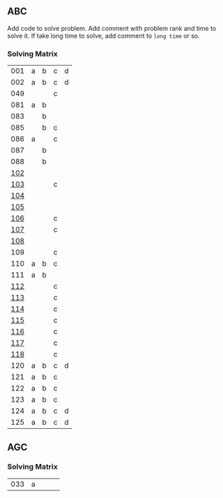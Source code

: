 ## ABC

Add code to solve problem.
Add comment with problem rank and time to solve it.
If take long time to solve, add comment to `long time` or so.

### Solving Matrix

|  |  |  |  |  |
----|----|----|----|----
| 001 | a | b | c | d |
| 002 | a | b | c | d |
| 049 |  |  | c |  |
| 081 | a | b |  |  |
| 083 |  | b |  |  |
| 085 |  | b | c |  |
| 086 | a |  | c |  |
| 087 |  | b |  |  |
| 088 |  | b |  |  |
| [102](https://atcoder.jp/contests/abc102/tasks) |  |  |  |  |
| [103](https://atcoder.jp/contests/abc103/tasks) |  |  | c |  |
| [104](https://atcoder.jp/contests/abc104/tasks) |  |  |  |  |
| [105](https://atcoder.jp/contests/abc105/tasks) |  |  |  |  |
| [106](https://atcoder.jp/contests/abc106/tasks) |  |  | c |  |
| [107](https://atcoder.jp/contests/abc107/tasks) |  |  | c |  |
| [108](https://atcoder.jp/contests/abc108/tasks) |  |  |  |  |
| 109 |  |  | c |  |
| 110 | a | b | c |  |
| 111 | a | b |  |  |
| [112](https://atcoder.jp/contests/abc112/tasks) |  |  | c |  |
| [113](https://atcoder.jp/contests/abc113/tasks) |  |  | c |  |
| [114](https://atcoder.jp/contests/abc114/tasks) |  |  | c |  |
| [115](https://atcoder.jp/contests/abc115/tasks) |  |  | c |  |
| [116](https://atcoder.jp/contests/abc116/tasks) |  |  | c |  |
| [117](https://atcoder.jp/contests/abc117/tasks) |  |  | c |  |
| [118](https://atcoder.jp/contests/abc118/tasks) |  |  | c |  |
| 120 | a | b | c | d |
| 121 | a | b | c |  |
| 122 | a | b | c |  |
| 123 | a | b | c |  |
| 124 | a | b | c | d |
| 125 | a | b | c | d |


## AGC

### Solving Matrix

|  |  |  |  |  |
----|----|----|----|----
| 033 | a |  |  |  |
